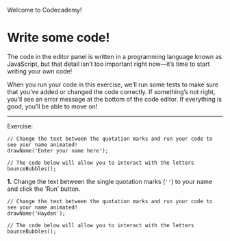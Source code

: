 Welcome to Codecademy!
# Write some code!

The code in the editor panel is written in a programming language known as JavaScript, but that detail isn’t too important right now—it’s time to start writing your own code!

When you run your code in this exercise, we’ll run some tests to make sure that you’ve added or changed the code correctly. If something’s not right, you’ll see an error message at the bottom of the code editor. If everything is good, you’ll be able to move on!

---

Exercise: 

```JS
// Change the text between the quotation marks and run your code to see your name animated!
drawName('Enter your name here');

// The code below will allow you to interact with the letters
bounceBubbles();
```

**1.** Change the text between the single quotation marks (`''`) to your name and click the ‘Run’ button.

```JS
// Change the text between the quotation marks and run your code to see your name animated!
drawName('Hayden');

// The code below will allow you to interact with the letters
bounceBubbles();
```